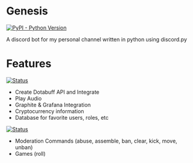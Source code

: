 # Genesis
[![PyPI - Python Version](https://img.shields.io/pypi/pyversions/Django.svg)](https://github.com/complexitydev/DiscordGenesis)

A discord bot for my personal channel written in python using discord.py

# Features

[![Status](https://img.shields.io/badge/status-in%20progress-red.svg)](https://github.com/complexitydev/DiscordGenesis)
* Create Dotabuff API and Integrate
* Play Audio
* Graphite & Grafana Integration
* Cryptocurrency information
* Database for favorite users, roles, etc

[![Status](https://img.shields.io/badge/status-completed-green.svg)](https://github.com/complexitydev/DiscordGenesis)
* Moderation Commands (abuse, assemble, ban, clear, kick, move, unban)
* Games (roll)
